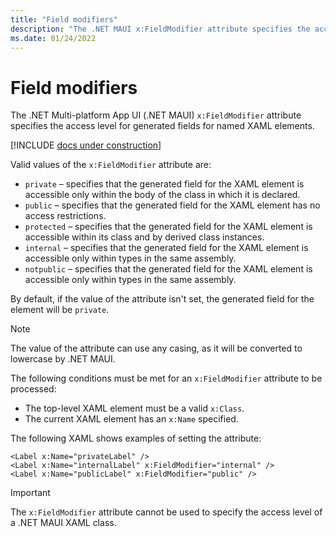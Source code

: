 ```yaml
---
title: "Field modifiers"
description: "The .NET MAUI x:FieldModifier attribute specifies the access level for generated fields for named XAML elements."
ms.date: 01/24/2022
---
```


# Field modifiers

The .NET Multi-platform App UI (.NET MAUI) `x:FieldModifier` attribute specifies the access level for generated fields for named XAML elements.

[!INCLUDE [docs under construction](~/includes/preview-note.md)]

Valid values of the `x:FieldModifier` attribute are:

- `private` – specifies that the generated field for the XAML element is accessible only within the body of the class in which it is declared.
- `public`  – specifies that the generated field for the XAML element has no access restrictions.
- `protected` – specifies that the generated field for the XAML element is accessible within its class and by derived class instances.
- `internal` – specifies that the generated field for the XAML element is accessible only within types in the same assembly.
- `notpublic` – specifies that the generated field for the XAML element is accessible only within types in the same assembly.

By default, if the value of the attribute isn't set, the generated field for the element will be `private`.

> [!NOTE]
> The value of the attribute can use any casing, as it will be converted to lowercase by .NET MAUI.

The following conditions must be met for an `x:FieldModifier` attribute to be processed:

- The top-level XAML element must be a valid `x:Class`.
- The current XAML element has an `x:Name` specified.

The following XAML shows examples of setting the attribute:

```xaml
<Label x:Name="privateLabel" />
<Label x:Name="internalLabel" x:FieldModifier="internal" />
<Label x:Name="publicLabel" x:FieldModifier="public" />
```

> [!IMPORTANT]
> The `x:FieldModifier` attribute cannot be used to specify the access level of a .NET MAUI XAML class.

